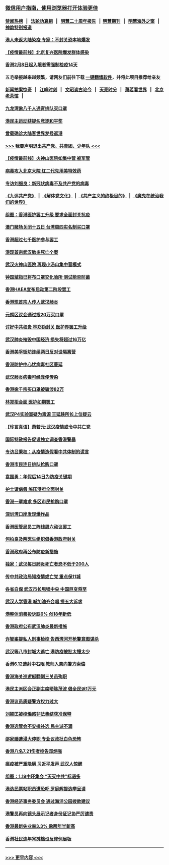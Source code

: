 ### [微信用户指南，使用浏览器打开体验更佳](https://github.com/gfw-breaker/banned-news1/blob/master/indexes/wechat-guide.md?t=0)
#### [禁闻热榜](热点新闻.md?t=0)  &nbsp;&nbsp;|&nbsp;&nbsp; [法轮功真相](https://github.com/gfw-breaker/truth/blob/master/README.md?t=0) &nbsp;&nbsp;|&nbsp;&nbsp; [明慧二十周年报告](https://github.com/gfw-breaker/mh-reports/blob/master/README.md?t=0) &nbsp;&nbsp;|&nbsp;&nbsp;[明慧期刊](https://github.com/gfw-breaker/mh-qikan) &nbsp;&nbsp;|&nbsp;&nbsp; [明慧海外之窗](https://github.com/gfw-breaker/mh-news/blob/master/README.md?t=0) &nbsp;&nbsp;|&nbsp;&nbsp; [神韵特别报道](https://github.com/gfw-breaker/mh-news/blob/master/shenyun.md?t=0)
#### [港人未返大陆染疫 专家：不封关恐本地爆发](../pages/nsc415/n11848021.md?t=02062202) 
#### [【疫情最前线】北京复兴医院爆发群体感染](../pages/nsc415/n11847626.md?t=02062202) 
#### [香港2月8日起入境者需强制检疫14天](../pages/nsc415/n11847658.md?t=02062202) 
#### 五毛举报越来越频繁，请网友们前往下载 [一键翻墙软件](https://github.com/gfw-breaker/ssr-accounts)，并将此项目推荐给亲友
#### [新闻拍案惊奇](https://github.com/gfw-breaker/banned-news1/blob/master/pages/link4.md) &nbsp;&nbsp;|&nbsp;&nbsp; [江峰时刻](https://github.com/gfw-breaker/banned-news1/blob/master/pages/link4.md) &nbsp;&nbsp;|&nbsp;&nbsp; [文昭谈古论今](https://github.com/gfw-breaker/banned-news1/blob/master/pages/link4.md) &nbsp;&nbsp;|&nbsp;&nbsp; [天亮时分](https://github.com/gfw-breaker/banned-news1/blob/master/pages/link4.md) &nbsp;&nbsp;|&nbsp;&nbsp; [萧茗看世界](https://github.com/gfw-breaker/banned-news1/blob/master/pages/link4.md) &nbsp;&nbsp;|&nbsp;&nbsp; [北京老茶馆](https://github.com/gfw-breaker/banned-news1/blob/master/pages/link4.md) &nbsp;&nbsp;|&nbsp;&nbsp; 
#### [九龙湾逾八千人通宵排队买口罩](../pages/nsc415/n11847647.md?t=02062202) 
#### [港民主运动获提名竞逐和平奖](../pages/nsc415/n11847633.md?t=02062202) 
#### [曾载确诊大陆客世界梦号返港](../pages/nsc415/n11847608.md?t=02062202) 
#### [>>> 我要声明退出共产党、共青团、少年队 <<<](https://github.com/begood0513/goodnews/blob/master/quit/letter.md) 
#### [【疫情最前线】火神山医院如集中营 被军管](../pages/nsc415/n11847524.md?t=02062202) 
#### [病毒攻入北京大院 红二代先用美特效药](../pages/nsc415/n11847427.md?t=02062202) 
#### [专访刘细良：新冠状病毒不及共产党的病毒](../pages/nsc415/n11847164.md?t=02062202) 
#### [《九评共产党》](https://github.com/begood0513/9ping.md/blob/master/README.md) &nbsp;|&nbsp; [《解体党文化》](../../../../jtdwh.md/blob/master/README.md)  &nbsp;|&nbsp; [《共产主义的终极目的》](../../../../gczydzjmd.md/blob/master/README.md) &nbsp;|&nbsp; [《魔鬼在统治我们的世界》](../../../../mgztzwmdsj.md/blob/master/README.md) 
#### [组图：香港医护罢工升级 要求全面封关抗疫](../pages/nsc415/n11844107.md?t=02062202) 
#### [澳门赌场关闭十五日 台湾周四实名制买口罩](../pages/nsc415/n11845083.md?t=02062202) 
#### [香港超过七千医护参与罢工](../pages/nsc415/n11845051.md?t=02062202) 
#### [港现首宗武汉肺炎死亡个案](../pages/nsc415/n11844998.md?t=02062202) 
#### [武汉火神山医院 再现小汤山集中营模式](../pages/nsc415/n11844763.md?t=02062202) 
#### [钟国斌指已将布口罩交化验所 测试能否防菌](../pages/nsc415/n11842783.md?t=02062202) 
#### [香港HAEA宣布启动第二阶段罢工](../pages/nsc415/n11842723.md?t=02062202) 
#### [香港现首宗人传人武汉肺炎](../pages/nsc415/n11842766.md?t=02062202) 
#### [元朗区议会通过拨20万买口罩](../pages/nsc415/n11842754.md?t=02062202) 
#### [讨好中共权贵 林郑伪封关 医护界罢工升级](../pages/nsc415/n11842359.md?t=02062202) 
#### [武汉肺炎摧毁中国经济 损失将超过16万亿](../pages/nsc415/n11839723.md?t=02062202) 
#### [香港美孚街坊连续两日反对设隔离营](../pages/nsc415/n11839962.md?t=02062202) 
#### [香港防护中心忧病毒社区蔓延](../pages/nsc415/n11839933.md?t=02062202) 
#### [武汉肺炎病毒可经粪便传染](../pages/nsc415/n11839939.md?t=02062202) 
#### [香港逾千宗买口罩被骗涉82万](../pages/nsc415/n11839914.md?t=02062202) 
#### [林郑拒会面 医护如期罢工](../pages/nsc415/n11839892.md?t=02062202) 
#### [武汉P4实验室疑为毒源 王延轶所长上位疑云](../pages/nsc415/n11835543.md?t=02062202) 
#### [【珍言真语】萧若元:武汉疫情或令中共亡党](../pages/nsc415/n11829394.md?t=02062202) 
#### [国际特赦报告促设独立调查香港警暴](../pages/nsc415/n11833845.md?t=02062202) 
#### [专访吕秉权：从疫情造假看中共体制的谎言](../pages/nsc415/n11833813.md?t=02062202) 
#### [香港市民连日排队抢购口罩](../pages/nsc415/n11833794.md?t=02062202) 
#### [袁国勇：年假后14日为防疫关键期](../pages/nsc415/n11831088.md?t=02062202) 
#### [护士请病假 施压港府全面封关](../pages/nsc415/n11831030.md?t=02062202) 
#### [香港一罩难求 多区市民抢购口罩](../pages/nsc415/n11831002.md?t=02062202) 
#### [深圳湾口岸发现爆炸品](../pages/nsc415/n11828802.md?t=02062202) 
#### [香港医管局员工阵线周六动议罢工](../pages/nsc415/n11828762.md?t=02062202) 
#### [何柏良及两医生组织倡香港政府封关](../pages/nsc415/n11828749.md?t=02062202) 
#### [香港政府再公布防疫新措施](../pages/nsc415/n11828716.md?t=02062202) 
#### [独家：武汉每日肺炎死亡者恐不低于200人](../pages/nsc415/n11828240.md?t=02062202) 
#### [传中共政治局知疫情或亡党 重点保11城](../pages/nsc415/n11828145.md?t=02062202) 
#### [各省自保 武汉市长甩锅中央 中国巨变将至](../pages/nsc415/n11828021.md?t=02062202) 
#### [武汉人学香港 喊加油齐合唱 提五大诉求](../pages/nsc415/n11827046.md?t=02062202) 
#### [港整体消费投诉跌6% 创18年新低](../pages/nsc415/n11817280.md?t=02062202) 
#### [香港政府公布武汉肺炎最新措施](../pages/nsc415/n11817152.md?t=02062202) 
#### [许智峯提私人刑事检控 告西湾河开枪警意图谋杀](../pages/nsc415/n11817132.md?t=02062202) 
#### [武汉等八市封城大逃亡 港防疫被批太慢太少](../pages/nsc415/n11817058.md?t=02062202) 
#### [香港6.12遭射中右眼 教师入禀向警方索偿](../pages/nsc415/n11814678.md?t=02062202) 
#### [香港海关巡逻艇翻侧三关员殉职](../pages/nsc415/n11814604.md?t=02062202) 
#### [港民主派区会正副主席晤陈茂波 倡全民派1万元](../pages/nsc415/n11814582.md?t=02062202) 
#### [香港议员质疑警方权力过大](../pages/nsc415/n11814560.md?t=02062202) 
#### [刘颕匡被控煽惑非法集结获准保释](../pages/nsc415/n11811727.md?t=02062202) 
#### [香港选管会不安排补选 民主派不满](../pages/nsc415/n11811691.md?t=02062202) 
#### [邵家臻遭浸大停职 专业议政批白色恐怖](../pages/nsc415/n11811670.md?t=02062202) 
#### [香港八名7.21伤者控告邓炳强](../pages/nsc415/n11811623.md?t=02062202) 
#### [瘟疫被严重隐瞒 习近平发声 武汉人惊醒](../pages/nsc415/n11811186.md?t=02062202) 
#### [组图：1.19中环集会 “天灭中共”标语多](../pages/nsc415/n11809514.md?t=02062202) 
#### [港选民票站职员遭恐吓 罗庭辉提选举呈请](../pages/nsc415/n11808914.md?t=02062202) 
#### [香港经济事务委员会 通过海洋公园拨款建议](../pages/nsc415/n11808906.md?t=02062202) 
#### [港警员再向镜头展示记者身份证记协严厉谴责](../pages/nsc415/n11808888.md?t=02062202) 
#### [香港最新失业率3.3% 逾两年半新高](../pages/nsc415/n11808887.md?t=02062202) 
#### [香港社民连年宵摊档设反修例展板](../pages/nsc415/n11808857.md?t=02062202) 

----
#### [ >>> 更早内容 <<< ](../indexes/nsc415-earlier.md)
